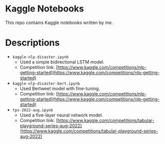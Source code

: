 # Kaggle Notebooks

This repo contains Kaggle notebooks written by me.

# Descriptions

- `kaggle-nlp-disaster.ipynb`
  - Used a simple bidirectional LSTM model.
  - Competition link: [https://www.kaggle.com/competitions/nlp-getting-started](https://www.kaggle.com/competitions/nlp-getting-started)
- `kaggle-nlp-disaster-bert.ipynb`
  - Used Bertweet model with fine-tuning.
  - Competition link: [https://www.kaggle.com/competitions/nlp-getting-started](https://www.kaggle.com/competitions/nlp-getting-started)
- `tps-2022-aug.ipynb`
  - Used a five-layer neural network model.
  - Competition link: [https://www.kaggle.com/competitions/tabular-playground-series-aug-2022](https://www.kaggle.com/competitions/tabular-playground-series-aug-2022)

